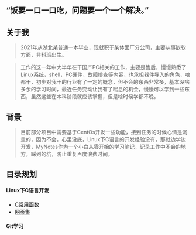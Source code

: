 
**“饭要一口一口吃，问题要一个一个解决。”**
---
## 关于我

>2021年从湖北某普通一本毕业，现就职于某体面厂分公司，主要从事嵌软方面，非科班出生。

>工作的这一年中大半年在干国产PC相关的工作，主要是售后，慢慢熟悉了Linux系统，shell，PC硬件，故障排查等内容，也承担器件导入的角色，啥都干，初步对我干的行业有了一定的概念，但不会的东西非常多，基本没啥多余的学习时间，最近任务变动让我有了喘息的机会，慢慢可以学到一些东西，虽然这些在本科阶段就应该掌握，但是啥时候学都不晚。

## 背景

>目前部分项目中需要基于CentOs开发一些功能，接到任务的时候心情是沉重的，因为不会，心里没底，Linux下C语言的开发经验没有，那就边学边开发，MyNotes作为一个小白从零开始的学习笔记，记录工作中不会的地方，踩到的坑，防止重复百度浪费时间。

## 目录规划

#### Linux下C语言开发

* [C常用函数](Linux下C语言开发/C%E5%87%BD%E6%95%B0.md)
* [网页集](Linux下C语言开发/C%E5%87%BD%E6%95%B0.md)

#### Git学习
